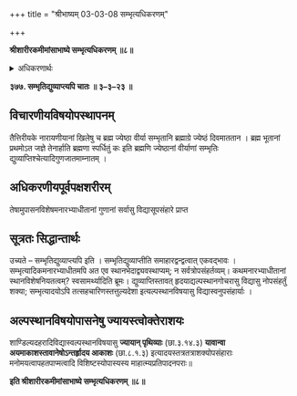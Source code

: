 +++
title = "श्रीभाष्यम् 03-03-08 सम्भृत्यधिकरणम्"

+++


**श्रीशारीरकमीमांसाभाष्ये सम्भृत्यधिकरणम् ॥८॥**

<details><summary>अधिकरणार्थः</summary>

शास्त्राविशेषश्रुतानां सम्भृत्यादीनां ब्रह्मगुणानां सर्वविद्यास्वनुपसंहारः
</details>

**३७७. सम्भृतिद्युव्याप्त्यपि चातः ॥ ३–३–२३ ॥**

## विचारणीयविषयोपस्थापनम्

तैत्तिरीयके नारायणीयानां खिलेषु च ब्रह्म ज्येष्ठा वीर्या सम्भृतानि ब्रह्माग्रे ज्येष्ठं दिवमाततान । ब्रह्म भूतानां प्रथमोऽत जज्ञे तेनार्हाति ब्रह्मणा स्पर्धितुं कः इति ब्रह्मणि ज्येष्ठानां वीर्याणां सम्भृतिः द्युव्याप्तिश्चेत्यादिगुणजातमाम्नातम् ।

## अधिकरणीयपूर्वपक्षशरीरम्

तेषामुपासनविशेषमनारभ्याधीतानां गुणानां सर्वासु विद्यासूपसंहारे प्राप्त

## सूत्रतः सिद्धान्तार्थः

उच्यते – सम्भृतिद्युव्याप्त्यपि इति । सम्भृतिद्युव्याप्तीति समाहारद्वन्द्वत्वात् एकवद्भावः । सम्भृत्यादिकमनारभ्याधीतमपि अत एव स्थानभेदाद्व्यवस्थाप्यम्; न सर्वत्रोपसंहर्तव्यम्। कथमनारभ्याधीतानां स्थानविशेषनियतत्वम्? स्वसामर्थ्यादिति ब्रूमः। द्युव्याप्तिस्तावत् हृदयाद्यल्पस्थानगोचरासु विद्यासु नोपसंहर्तुं शक्या; सम्भृत्यादयोऽपि तत्सहचारिणस्तत्तुल्यदेशा इत्यल्पस्थानविषयासु विद्यास्वनुपसंहार्याः ।

## अल्पस्थानविषयोपासनेषु ज्यायस्त्वोक्तेराशयः

शाण्डिल्यदहरादिविद्यास्वल्पस्थानविषयासु **ज्यायान् पृथिव्याः** (छा.३.१४.३) **यावान्वा अयमाकाशस्तावानेषोऽन्तर्हृादय आकाशः** (छा.८.१.३) इत्यादयस्तत्रतत्राशक्योपसंहाराः मनोमयत्वापहतपाप्मत्वादि विशिष्टस्योपास्यस्य माहात्म्यप्रतिपादनपराः॥

**इति श्रीशारीरकमीमांसाभाष्ये सम्भृत्यधिकरणम् ॥८॥**


